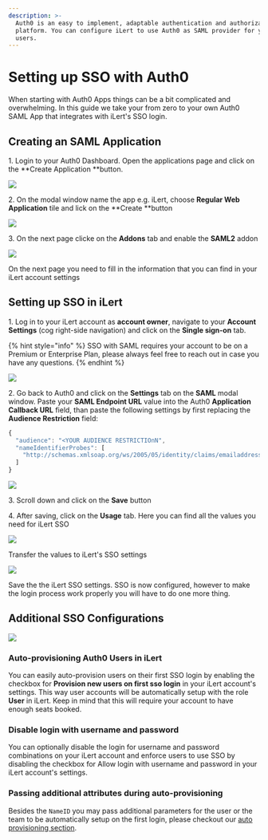 ```yaml
---
description: >-
  Auth0 is an easy to implement, adaptable authentication and authorization
  platform. You can configure iLert to use Auth0 as SAML provider for your
  users.
---
```


# Setting up SSO with Auth0

When starting with Auth0 Apps things can be a bit complicated and overwhelming. In this guide we take your from zero to your own Auth0 SAML App that integrates with iLert's SSO login.

## Creating an SAML Application

1\. Login to your Auth0 Dashboard. Open the applications page and click on the **Create Application **button.

![](../.gitbook/assets/Applications.png)

2\. On the modal window name the app e.g. iLert, choose **Regular Web Application** tile and lick on the **Create **button

![](<../.gitbook/assets/Applications (1).png>)

3\. On the next page clicke on the **Addons** tab and enable the  **SAML2** addon

![](../.gitbook/assets/Application_Details.png)

On the next page you need to fill in the information that you can find in your iLert account settings

## Setting up SSO in iLert

1\. Log in to your iLert account as **account owner**, navigate to your **Account Settings** (cog right-side navigation) and click on the **Single sign-on** tab.

{% hint style="info" %}
SSO with SAML requires your account to be on a Premium or Enterprise Plan, please always feel free to reach out in case you have any questions.
{% endhint %}

![](../.gitbook/assets/iLert.png)

2\. Go back to Auth0 and click on the **Settings** tab on the **SAML** modal window. Paste your **SAML Endpoint URL** value into the Auth0 **Application Callback URL** field, than paste the following settings by first replacing the **Audience Restriction** field:

```javascript
{
  "audience": "<YOUR AUDIENCE RESTRICTIOnN",
  "nameIdentifierProbes": [
    "http://schemas.xmlsoap.org/ws/2005/05/identity/claims/emailaddress"
  ]
}
```

![](<../.gitbook/assets/Application_Details (1).png>)

3\. Scroll down and click on the **Save** button

4\. After saving, click on the **Usage** tab. Here you can find all the values you need for iLert SSO

![](<../.gitbook/assets/Application_Details (2).png>)

Transfer the values to iLert's SSO settings

![](<../.gitbook/assets/iLert (52).png>)

Save the the iLert SSO settings. SSO is now configured, however to make the login process work properly you will have to do one more thing.

## Additional SSO Configurations

![](<../.gitbook/assets/Screenshot 2020-06-17 at 13.58.03.png>)

### Auto-provisioning Auth0 Users in iLert

You can easily auto-provision users on their first SSO login by enabling the checkbox for **Provision new users on first sso login** in your iLert account's settings. This way user accounts will be automatically setup with the role **User** in iLert. Keep in mind that this will require your account to have enough seats booked.

### Disable login with username and password

You can optionally disable the login for username and password combinations on your iLert account and enforce users to use SSO by disabling the checkbox for Allow login with username and password in your iLert account's settings.

### Passing additional attributes during auto-provisioning

Besides the `NameID` you may pass additional parameters for the user or the team to be automatically setup on the first login, please checkout our [auto provisioning section](auto-provisioning-users-and-teams.md).
